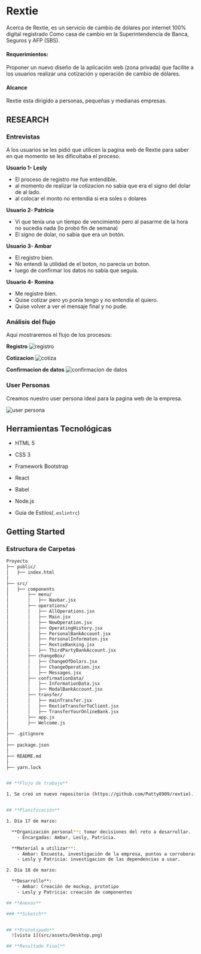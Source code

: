 # Rextie
Acerca de Rextie, es un servicio de cambio de dólares por internet 100% digital registrado
Como casa de cambio en la Superintendencia de Banca, Seguros y AFP (SBS). 

#### Requerimientos:
Proponer un nuevo diseño de la aplicación web (zona privada) que facilite a los
usuarios realizar una cotización y operación de cambio de dólares.  

#### Alcance
Rextie esta dirigido a personas, pequeñas y medianas empresas.

## RESEARCH  

### Entrevistas
A los usuarios se les pidió que utilicen la pagina web de Rextie para saber en que momento se les dificultaba el proceso.

**Usuario 1- Lesly**
- El proceso de registro me fue entendible.
- al momento de realizar la cotizacion no sabia que era el signo del dolar de al lado.
- al colocar el monto no entendia si era soles o dolares

**Usuario 2- Patricia**
- Vi que tenía una un tiempo de vencimiento pero al pasarme de la hora no sucedia nada (lo probó fin de semana)
- El signo de dolar, no sabia que era un botón.

**Usuario 3- Ambar**
- El registro bien.
- No entendi la utilidad de el boton, no parecía un boton.
- luego de confirmar los datos no sabía que seguía.

**Usuario 4- Romina**
- Me registre bien.
- Quise cotizar pero yo ponía tengo y no entendía el quiero.
- Quise volver a ver el mensaje final y no pude.


### Análisis del flujo 
Aqui mostraremos el flujo de los procesos:

**Registro**
![registro](src/assets/reg.jpeg)  

**Cotizacion**
![cotiza](src/assets/cot.png)

**Confirmacion de datos**
![confirmacion de datos](src/assets/confird.png)
  

### User Personas  
Creamos nuestro user persona ideal para la pagina web de la empresa.  

![user persona](src/assets/userp.png)

## **Herramientas Tecnológicas**

* HTML 5

* CSS 3

* Framework Bootstrap

* React

* Babel

* Node.js

* Guía de Estilos(`.eslintrc`)

## **Getting Started**

### **Estructura de Carpetas**

```bash
Proyecto
├── public/
│   ├── index.html
│
├── src/
│   ├── components
│       ├── menu/
│       │   ├── Navbar.jsx
│       ├── operations/
│       │   ├── AllOperations.jsx
│       │   ├── Main.jsx
│       │   ├── NewOperation.jsx
│       │   ├── OperatingHistory.jsx
│       │   ├── PersonalBankAccount.jsx
│       │   ├── PersonalInformaton.jsx
│       │   ├── RextieBanking.jsx
│       │   ├── ThirdPartyBankAccount.jsx
│       ├── changeBox/
│       │   ├── ChangeOfDolars.jsx
│       │   ├── ChangeOperation.jsx
│       │   ├── Messages.jsx
│       ├── confirmationData/
│       │   ├── InformationData.jsx
│       │   ├── ModalBankAccount.jsx
│       ├── transfer/
│       │   ├── mainTransfer.jsx
│       │   ├── RextieTransferToClient.jsx
│       │   ├── TransferYourOnlineBank.jsx
│       ├── app.js
│       ├── Welcome.js
│
├── .gitignore
│
├── package.json
│
├── README.md 
│
├── yarn.lock


## **Flujo de trabajo**

1. Se creó un nuevo repositorio (https://github.com/Patty8909/rextie).


## **Planificación**

1. Día 17 de marzo:

  **Organización personal**: tomar decisiones del reto a desarrollar.
    - Encargadas: Ambar, Lesly, Patricia.

  **Material a utilizar**: 
    - Ambar: Encuesta, investigación de la empresa, puntos a corroborar.
    - Lesly y Patricia: investigacion de las dependencias a usar.

2. Día 18 de marzo:

  **Desarrollo**: 
    - Ambar: Creación de mockup, prototipo
    - Lesly y Patricia: creación de componentes

## **Anexos**

### **Scketch**


## **Prototipado**
  ![vista 1](src/assets/Desktop.png)

## **Resultado Final**

